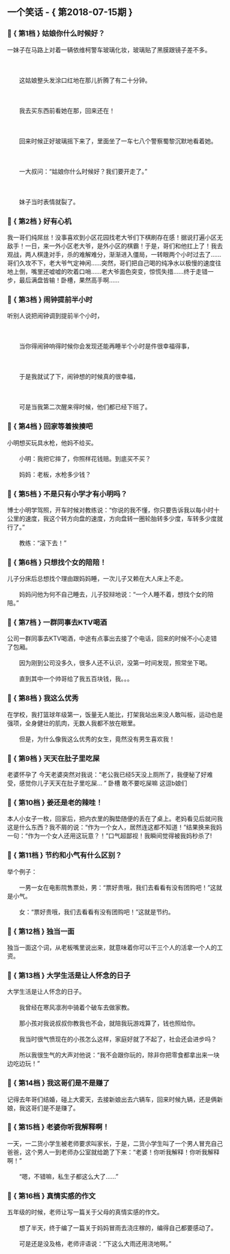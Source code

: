 ## 一个笑话 - { 第2018-07-15期 }
</hr>

### :jack_o_lantern: { 第1档 } 姑娘你什么时候好？
一妹子在马路上对着一辆依维柯警车玻璃化妆，玻璃贴了黑膜跟镜子差不多。<br/><br/><br/><br/>　　这姑娘整头发涂口红地在那儿折腾了有二十分钟。<br/><br/><br/><br/>　　我去买东西前看她在那，回来还在！<br/><br/><br/><br/>　　回来时候正好玻璃摇下来了，里面坐了一车七八个警察蜀黎沉默地看着她。<br/><br/><br/><br/>　　一大叔问：“姑娘你什么时候好？我们要开走了。”<br/><br/><br/><br/>　　妹子当时表情就裂了。


### :jack_o_lantern: { 第2档 } 好有心机
我一哥们纯屌丝！没事喜欢到小区花园找老大爷们下棋刷存在感！据说打遍小区无敌手！一日，来一外小区老大爷，是外小区的棋霸！于是，哥们和他扛上了！我去观战，两人棋逢对手，杀的难解难分，渐渐进入僵局，一转眼两个小时过去了……哥们久攻不下，老大爷气定神闲……突然，哥们把自己喝的纯净水以极慢的速度往地上倒，嘴里还嘘嘘的吹着口哨……老大爷面色突变，惊慌失措……终于走错一步，最后满盘皆输！卧槽，果然高手啊……


### :jack_o_lantern: { 第3档 } 闹钟提前半小时
听别人说把闹钟调到提前半个小时，<br/><br/><br/><br/>　　当你得闹钟响得时候你会发现还能再睡半个小时是件很幸福得事，<br/><br/><br/><br/>　　于是我就试了下，闹钟想的时候真的很幸福，<br/><br/><br/><br/>　　可是当我第二次醒来得时候，他们都已经下班了。


### :jack_o_lantern: { 第4档 } 回家等着挨揍吧
小明想买玩具水枪，他妈不给买。<br/><br/>　　小明：我把它摔了，你照样花钱赔。到底买不买？<br/><br/>　　妈妈：老板，水枪多少钱？


### :jack_o_lantern: { 第5档 } 不是只有小学才有小明吗？
博士小明学驾照，开车时候对教练说：“你说的我不懂，你只要告诉我以每小时十公里的速度，我这个转方向盘的速度，方向盘转一圈轮胎转多少度，车转多少度就行了。”<br/><br/>　　教练：“滚下去！”


### :jack_o_lantern: { 第6档 } 只想找个女的陪陪！
儿子分床后总想找个理由跟妈妈睡，一次儿子又赖在大人床上不走。<br/><br/>　　妈妈问他为何不自己睡去，儿子狡辩地说：“一个人睡不着，想找个女的陪陪。”


### :jack_o_lantern: { 第7档 } 一群同事去KTV喝酒
公司一群同事去KTV喝酒，中途有点事出去接了个电话，回来的时候不小心走错了包厢。<br/><br/>　　因为刚到公司没多久，很多人还不认识，没第一时间发现，照常坐下喝。<br/><br/>　　直到其中一个帅哥给了我五百块钱，我。。。


### :jack_o_lantern: { 第8档 } 我这么优秀
在学校，我打篮球年级第一，饭量无人能比，打架我站出来没人敢叫板，运动也是强项，全身健壮的肌肉，无数人我都不放在眼里。<br/><br/>　　但是，为什么像我这么优秀的女生，竟然没有男生喜欢我！


### :jack_o_lantern: { 第9档 } 天天在肚子里吃屎
老婆怀孕了 今天老婆突然对我说：“老公我已经5天没上厕所了，我便秘了好难受，感觉你儿子天天在肚子里吃屎… ” 卧槽 敢不要吃屎嘛 这逗b娘们


### :jack_o_lantern: { 第10档 } 姜还是老的辣哇！
本人小女子一枚，回家后，把内衣里的胸垫随便的丢在了桌上。老妈看见后就问我这是什么东西？我不屑的说：“作为一个女人，居然连这都不知道！”结果换来我妈一句：“作为一个女人还用这玩意？！”口气超鄙视！我瞬间觉得被我妈秒杀了!


### :jack_o_lantern: { 第11档 } 节约和小气有什么区别？
举个例子：<br/><br/>　　一男一女在电影院售票处，男：“票好贵哦，我们去看看有没有团购吧！”这就是小气。<br/><br/>　　女：“票好贵哦，我们去看看有没有团购吧！”这就是节约。


### :jack_o_lantern: { 第12档 } 独当一面
独当一面这个词，从老板嘴里说出来，就意味着你可以干三个人的活拿一个人的工资。


### :jack_o_lantern: { 第13档 } 大学生活是让人怀念的日子
大学生活是让人怀念的日子。<br/><br/>　　我曾经在寒风凛冽中骑着个破车去做家教。<br/><br/>　　那小孩对我说叔叔你教我也不会，就陪我玩游戏算了，钱也照给你。<br/><br/>　　我当时很气愤现在的小孩怎么这样，家庭好就了不起了，社会还会进步吗？<br/><br/>　　所以我很生气的大声对他说：“我不会跟你玩的，除非你把零食都拿出来一块边吃边玩！”


### :jack_o_lantern: { 第14档 } 我这哥们是不是赚了
记得去年哥们结婚，碰上大雾天，去接新娘出去六辆车，回来时候九辆，还是俩新娘，我这哥们是不是赚了。


### :jack_o_lantern: { 第15档 } 老婆你听我解释啊！
一天，一二货小学生被老师要求叫家长，于是，二货小学生叫了一个男人冒充自己爸爸，这个男人一到老师办公室就给跪了下来：“老婆！你听我解释！你听我解释啊！”<br/><br/>　　“嗯，不错嘛，私生子都这么大了……”


### :jack_o_lantern: { 第16档 } 真情实感的作文
五年级的时候，老师让写一篇关于父母的真情实感的作文。<br/><br/>　　想了半天，终于编了一篇关于妈妈冒雨去浇庄稼的，编得自己都要感动了。<br/><br/>　　可是还是没及格，老师评语说：“下这么大雨还用浇地啊。”

